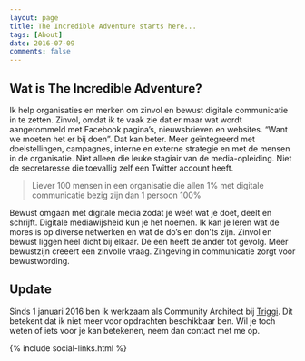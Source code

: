 ```yaml
---
layout: page
title: The Incredible Adventure starts here...
tags: [About]
date: 2016-07-09
comments: false
---
```



## Wat is The Incredible Adventure?
Ik help organisaties en merken om zinvol en bewust digitale communicatie in te zetten. Zinvol, omdat ik te vaak zie dat er maar wat wordt aangerommeld met Facebook pagina’s, nieuwsbrieven en websites. “Want we moeten het er bij doen”. Dat kan beter. Meer geïntegreerd met doelstellingen, campagnes, interne en externe strategie en met de mensen in de organisatie. Niet alleen die leuke stagiair van de media-opleiding. Niet de secretaresse die toevallig zelf een Twitter account heeft.

> Liever 100 mensen in een organisatie die allen 1% met digitale communicatie bezig zijn dan 1 persoon 100%

Bewust omgaan met digitale media zodat je wéét wat je doet, deelt en schrijft. Digitale mediawijsheid kun je het noemen. Ik kan je leren wat de mores is op diverse netwerken en wat de do’s en don’ts zijn.
Zinvol en bewust liggen heel dicht bij elkaar. De een heeft de ander tot gevolg. Meer bewustzijn creeert een zinvolle vraag. Zingeving in communicatie zorgt voor bewustwording.

## Update
Sinds 1 januari 2016 ben ik werkzaam als Community Architect bij [Triggi](http://triggi.com). Dit betekent dat ik niet meer voor opdrachten beschikbaar ben. Wil je toch weten of iets voor je kan betekenen, neem dan contact met me op.

  {% include social-links.html %}
